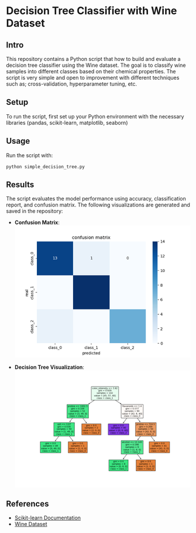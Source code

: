 # Decision Tree Classifier with Wine Dataset

## Intro
This repository contains a Python script that how to build and evaluate a decision tree classifier using the Wine dataset. The goal is to classify wine samples into different classes based on their chemical properties. The script is very simple and open to improvement with different techniques such as; cross-validation, hyperparameter tuning, etc.

## Setup
To run the script, first set up your Python environment with the necessary libraries (pandas, scikit-learn, matplotlib, seaborn)

## Usage
Run the script with:
```
python simple_decision_tree.py
```

## Results
The script evaluates the model performance using accuracy, classification report, and confusion matrix. The following visualizations are generated and saved in the repository:

- **Confusion Matrix**: ![Confusion Matrix](figures/Figure_1.png)

- **Decision Tree Visualization**: ![Decision Tree](figures/Figure_2.png)

## References
- [Scikit-learn Documentation](https://scikit-learn.org/stable/user_guide.html)
- [Wine Dataset](https://archive.ics.uci.edu/ml/datasets/wine)



